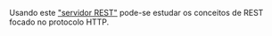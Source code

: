 

Usando este ["servidor REST"](https://www.npmjs.com/package/json-server) pode-se estudar os conceitos de REST focado no protocolo HTTP. 

